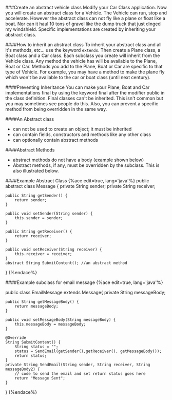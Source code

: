 <!--djw: done-->
###Create an abstract vehicle class
Modify your Car Class application. Now you will create an abstract class for a Vehicle. The Vehicle can run, stop and accelerate. However the abstract class can not fly like a plane or float like a boat. Nor can it haul 10 tons of gravel like the dump truck that just dinged my windshield. Specific implementations are created by inheriting your abstract class. 

####How to inherit an abstract class
To inherit your abstract class and all it's methods, etc... use the keyword ```extends```. Then create a Plane class, a Boat class and a Car class. Each subclass you create will inherit from the Vehicle class. Any method the vehicle has will be available to the Plane, Boat or Car. Methods you add to the Plane, Boat or Car are specific to that type of Vehicle. For example, you may have a method to make the plane fly which won't be available to the car or boat class (until next century).

####Preventing Inheritance
You can make your Plane, Boat and Car implementations final by using the keyword final after the modifier public in the class definition. Final classes can't be inherited. This isn't common but you may sometimes see people do this. Also, you can prevent a specific method from being overridden in the same way.

####An Abstract class
* can not be used to create an object; it must be inherited
* can contain fields, constructors and methods like any other class
* can optionally contain abstract methods

####Abstract Methods
* abstract methods do not have a body (example shown below)
* Abstract methods, if any, must be overridden by the subclass. This is also illustrated below.

####Example Abstract Class
{%ace edit=true, lang='java'%}
public abstract class Message
{
	private String sender;
    private String receiver;
	
	public String getSender() {
		return sender;
	}

	public void setSender(String sender) {
		this.sender = sender;
	}

	public String getReceiver() {
		return receiver;
	}

	public void setReceiver(String receiver) {
		this.receiver = receiver;
	}
    abstract String SubmitContent(); //an abstract method
}
{%endace%}

####Example subclass for email message
{%ace edit=true, lang='java'%}

public class EmailMessage extends Message{
    private String messageBody;

	public String getMessageBody() {
		return messageBody;
	}

	public void setMessageBody(String messageBody) {
		this.messageBody = messageBody;
	}

	@Override
	String SubmitContent() {
		String status = "";
		status = SendEmail(getSender(),getReceiver(), getMessageBody());
		return status;
	}
	private String SendEmail(String sender, String receiver, String messageBody2) {
		// code to send the email and set return status goes here
		return "Message Sent";
	}
}
{%endace%}

